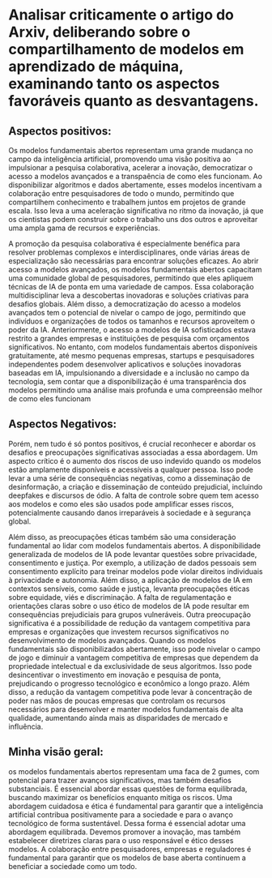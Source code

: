 # Analisar criticamente o artigo do Arxiv, deliberando sobre o compartilhamento de modelos em aprendizado de máquina, examinando tanto os aspectos favoráveis quanto as desvantagens.

## Aspectos positivos: 

Os modelos fundamentais abertos representam uma grande mudança no campo da inteligência artificial, promovendo uma visão positiva ao impulsionar a pesquisa colaborativa, acelerar a inovação, democratizar o acesso a modelos avançados e a transpaência de como eles funcionam. Ao disponibilizar algoritmos e dados abertamente, esses modelos incentivam a colaboração entre pesquisadores de todo o mundo, permitindo que compartilhem conhecimento e trabalhem juntos em projetos de grande escala. Isso leva a uma aceleração significativa no ritmo da inovação, já que os cientistas podem construir sobre o trabalho uns dos outros e aproveitar uma ampla gama de recursos e experiências.

A promoção da pesquisa colaborativa é especialmente benéfica para resolver problemas complexos e interdisciplinares, onde várias áreas de especialização são necessárias para encontrar soluções eficazes. Ao abrir acesso a modelos avançados, os modelos fundamentais abertos capacitam uma comunidade global de pesquisadores, permitindo que eles apliquem técnicas de IA de ponta em uma variedade de campos. Essa colaboração multidisciplinar leva a descobertas inovadoras e soluções criativas para desafios globais. Além disso, a democratização do acesso a modelos avançados tem o potencial de nivelar o campo de jogo, permitindo que indivíduos e organizações de todos os tamanhos e recursos aproveitem o poder da IA. Anteriormente, o acesso a modelos de IA sofisticados estava restrito a grandes empresas e instituições de pesquisa com orçamentos significativos. No entanto, com modelos fundamentais abertos disponíveis gratuitamente, até mesmo pequenas empresas, startups e pesquisadores independentes podem desenvolver aplicativos e soluções inovadoras baseadas em IA, impulsionando a diversidade e a inclusão no campo da tecnologia, sem contar que a disponibilização é uma transparência dos modelos permitindo uma análise mais profunda e uma compreensão melhor de como eles funcionam

## Aspectos Negativos:  

Porém, nem tudo é só pontos positivos, é crucial reconhecer e abordar os desafios e preocupações significativas associadas a essa abordagem. Um aspecto crítico é o aumento dos riscos de uso indevido quando os modelos estão amplamente disponíveis e acessíveis a qualquer pessoa. Isso pode levar a uma série de consequências negativas, como a disseminação de desinformação, a criação e disseminação de conteúdo prejudicial, incluindo deepfakes e discursos de ódio. A falta de controle sobre quem tem acesso aos modelos e como eles são usados pode amplificar esses riscos, potencialmente causando danos irreparáveis à sociedade e à segurança global.

Além disso, as preocupações éticas também são uma consideração fundamental ao lidar com modelos fundamentais abertos. A disponibilidade generalizada de modelos de IA pode levantar questões sobre privacidade, consentimento e justiça. Por exemplo, a utilização de dados pessoais sem consentimento explícito para treinar modelos pode violar direitos individuais à privacidade e autonomia. Além disso, a aplicação de modelos de IA em contextos sensíveis, como saúde e justiça, levanta preocupações éticas sobre equidade, viés e discriminação. A falta de regulamentação e orientações claras sobre o uso ético de modelos de IA pode resultar em consequências prejudiciais para grupos vulneráveis. Outra preocupação significativa é a possibilidade de redução da vantagem competitiva para empresas e organizações que investem recursos significativos no desenvolvimento de modelos avançados. Quando os modelos fundamentais são disponibilizados abertamente, isso pode nivelar o campo de jogo e diminuir a vantagem competitiva de empresas que dependem da propriedade intelectual e da exclusividade de seus algoritmos. Isso pode desincentivar o investimento em inovação e pesquisa de ponta, prejudicando o progresso tecnológico e econômico a longo prazo. Além disso, a redução da vantagem competitiva pode levar à concentração de poder nas mãos de poucas empresas que controlam os recursos necessários para desenvolver e manter modelos fundamentais de alta qualidade, aumentando ainda mais as disparidades de mercado e influência.

## Minha visão geral: 

os modelos fundamentais abertos representam uma faca de 2 gumes, com potencial para trazer avanços significativos, mas também desafios substanciais. É essencial abordar essas questões de forma equilibrada, buscando maximizar os benefícios enquanto mitiga os riscos. Uma abordagem cuidadosa e ética é fundamental para garantir que a inteligência artificial contribua positivamente para a sociedade e para o avanço tecnológico de forma sustentável. Dessa forma é essencial adotar uma abordagem equilibrada. Devemos promover a inovação, mas também estabelecer diretrizes claras para o uso responsável e ético desses modelos. A colaboração entre pesquisadores, empresas e reguladores é fundamental para garantir que os modelos de base aberta continuem a beneficiar a sociedade como um todo. 









       
      
    
